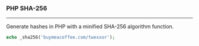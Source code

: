 ### PHP SHA-256
___

Generate hashes in PHP with a minified SHA-256 algorithm function.

``` php
echo _sha256('buymeacoffee.com/twexxor');
```
